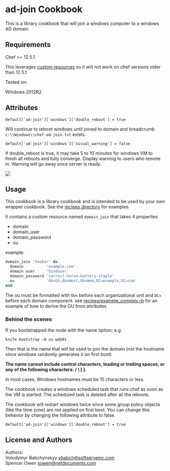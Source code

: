 ad-join Cookbook
============================

This is a library cookbook that will join a windows computer to a windows AD domain

## Requirements

Chef >= 12.5.1  

This leverages [custom resources](https://docs.chef.io/custom_resources.html) so it will not work on chef versions older than 12.5.1

Tested on:

Windows 2012R2  

## Attributes


    default['ad-join']['windows']['double_reboot'] = true

Will continue to reboot windows until joined to domain and breadcrumb `c:\\Windows\\chef-ad-join.txt` exists. 

    default['ad-join']['windows']['visual_warning'] = false

If double_reboot is true, it may take 5 to 10 minutes for windows VM to finish all reboots and fully converge. Display warning to users who remote in. Warning will go away once server is ready. 

![](http://cl.ly/3l1I1n3X0q1G/Screenshot%202016-01-21%2012.49.45.png)

## Usage

This cookbook is a library cookbook and is intended to be used by your own wrapper cookbook. See the [recipes directory](./recipes) for examples. 

It contains a custom resource named `domain_join` that takes 4 properties

- domain
- domain_user
- domain_password
- ou

example:  

```ruby
domain_join 'foobar' do
  domain          'example.com'
  domain_user     'binduser'
  domain_password 'correct-horse-battery-staple'
  ou              'OU=US,OU=West,OU=Web,DC=example,DC=com'
end
```

The ou must be formatted with `OU=` before each organizational unit and `DC=` before each domain component. see [recipes/example_complex.rb](./recipes/example_complex.rb) for an example of how to derive the OU from attributes. 


### Behind the scenes

If you bootstrapped the node with the name option; e.g.

    knife bootstrap -N us-web01
    
Then that is the name that will be used to join the domain (not the hostname since windows randomly generates it on first boot)

**The name cannot include control characters, leading or trailing spaces, or any of the following characters: / \\ [ ].**

In most cases, Windows hostnames must be 15 characters or less. 

The cookbook creates a windows scheduled task that runs chef as soon as the VM is started. The scheduled task is deleted after all the reboots. 

The cookbook will restart windows twice since some group policy objects (like the time zone) are not applied on first boot. You can change this behavior by changing the following attribute to false. 

    default['ad-join']['windows']['double_reboot'] = true  


License and Authors
-------------------
Authors:  
Volodymyr Babchynskyy vbabch@softserveinc.com  
Spencer Owen sowen@netdocuments.com  
